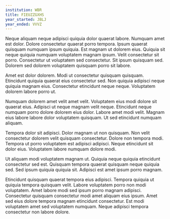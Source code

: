 ```yaml
---
institution: WBR
title: FIEUZZGXHS
year_started: JBLJ
year_ended: VVVZ
---
```


Neque aliquam neque adipisci quiquia dolor quaerat labore. Numquam amet est dolor. Dolore consectetur quaerat porro tempora. Ipsum quaerat quisquam numquam ipsum quiquia. Est magnam ut dolorem eius. Quiquia sit neque quiquia numquam voluptatem magnam ipsum. Velit consectetur sit porro. Consectetur ut voluptatem sed consectetur. Sit ipsum quisquam sed. Dolorem sed dolorem voluptatem quisquam porro sit labore.

Amet est dolor dolorem. Modi ut consectetur quisquam quisquam. Etincidunt quiquia quaerat eius consectetur sed. Non quiquia adipisci neque quiquia magnam eius. Consectetur etincidunt neque neque. Voluptatem dolorem labore porro ut.

Numquam dolorem amet velit amet velit. Voluptatem eius modi dolore sit quaerat eius. Adipisci ut neque magnam velit neque. Etincidunt neque numquam porro dolore dolorem eius dolor. Labore amet modi velit. Magnam eius labore labore dolor voluptatem quisquam. Ut sed etincidunt numquam aliquam.

Tempora dolor sit adipisci. Dolor magnam ut non quisquam. Non velit consectetur dolorem velit quisquam consectetur. Dolore non tempora modi. Tempora ut porro voluptatem est adipisci adipisci. Neque etincidunt sit dolor eius. Voluptatem labore numquam dolore modi.

Ut aliquam modi voluptatem magnam ut. Quiquia neque quiquia etincidunt consectetur sed est. Quisquam tempora quaerat quisquam neque quiquia sed. Sed ipsum quiquia quiquia sit. Adipisci est amet ipsum porro magnam.

Etincidunt quisquam quaerat tempora eius adipisci. Tempora quiquia ut quiquia tempora quisquam velit. Labore voluptatem porro non modi voluptatem. Amet labore modi sed ipsum porro magnam adipisci. Consectetur quisquam consectetur modi amet aliquam eius ipsum. Amet sed eius dolore tempora magnam etincidunt consectetur. Est modi voluptatem amet sed voluptatem numquam. Neque adipisci tempora consectetur non labore dolore.
    